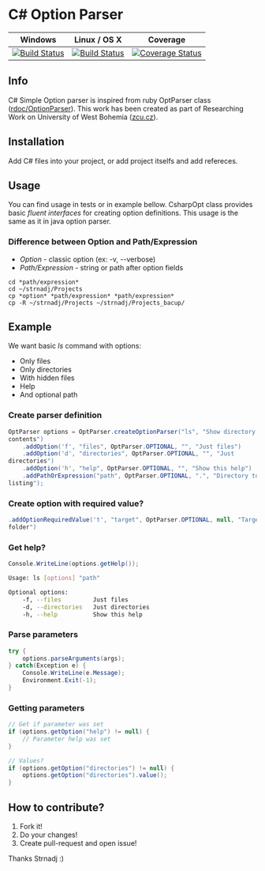 # C# Option Parser

| Windows | Linux / OS X | Coverage |
|:-:|:-:|:-:|
| [![Build Status](https://ci.appveyor.com/api/projects/status/y4aadk071ynavn1r?svg=true)](https://ci.appveyor.com/project/Strnadj/csharpoptparser) | [![Build Status](https://travis-ci.org/Strnadj/CsharpOptParser.svg?branch=master)](https://travis-ci.org/Strnadj/CsharpOptParser) | [![Coverage Status](https://coveralls.io/repos/Strnadj/CsharpOptParser/badge.svg?branch=master&service=github)](https://coveralls.io/github/Strnadj/CsharpOptParser?branch=master) |


## Info

C# Simple Option parser is inspired from ruby OptParser class
([rdoc/OptionParser](http://ruby-doc.org/stdlib-2.0.0/libdoc/optparse/rdoc/OptionParser.html)). This work has been created as part of Researching Work on University of West Bohemia ([zcu.cz](http://zcu.cz)).

## Installation

Add C# files into your project, or add project itselfs and add refereces.

## Usage

You can find usage in tests or in example bellow. CsharpOpt class provides
basic *fluent interfaces* for creating option definitions. This usage is the same as it in java option parser.

### Difference between Option and Path/Expression

* *Option* - classic option (ex: -v, --verbose)
* *Path/Expression* - string or path after option fields

```cli
cd *path/expression*
cd ~/strnadj/Projects
cp *option* *path/expression* *path/expression*
cp -R ~/strnadj/Projects ~/strnadj/Projects_bacup/
```

## Example

We want basic *ls* command with options:

* Only files
* Only directories
* With hidden files
* Help
* And optional path

### Create parser definition

```csharp
OptParser options = OptParser.createOptionParser("ls", "Show directory
contents")
    .addOption('f', "files", OptParser.OPTIONAL, "", "Just files")
    .addOption('d', "directories", OptParser.OPTIONAL, "", "Just
directories")
    .addOption('h', "help", OptParser.OPTIONAL, "", "Show this help")
    .addPathOrExpression("path", OptParser.OPTIONAL, ".", "Directory to
listing");
```

### Create option with required value?

```csharp
.addOptionRequiredValue('t', "target", OptParser.OPTIONAL, null, "Target
folder")
```


### Get help?

```csharp
Console.WriteLine(options.getHelp());
```


```bash
Usage: ls [options] "path"

Optional options:
	-f, --files         Just files
	-d, --directories   Just directories	
	-h, --help          Show this help
```

### Parse parameters

```csharp
try {
    options.parseArguments(args);
} catch(Exception e) {
    Console.WriteLine(e.Message);
    Environment.Exit(-1);
}
```

### Getting parameters

```csharp
// Get if parameter was set
if (options.getOption("help") != null) {
    // Parameter help was set
}

// Values?
if (options.getOption("directories") != null) {
    options.getOption("directories").value();
}

```

## How to contribute?

1. Fork it!
2. Do your changes!
3. Create pull-request and open issue!


Thanks Strnadj :)

